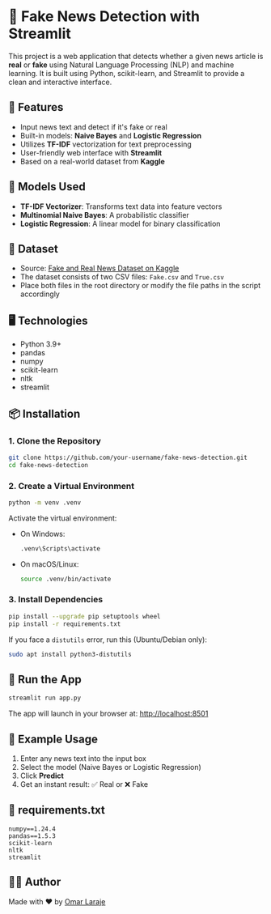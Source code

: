 # 📰 Fake News Detection with Streamlit

This project is a web application that detects whether a given news article is **real** or **fake** using Natural Language Processing (NLP) and machine learning. It is built using Python, scikit-learn, and Streamlit to provide a clean and interactive interface.

## 📌 Features

- Input news text and detect if it's fake or real
- Built-in models: **Naive Bayes** and **Logistic Regression**
- Utilizes **TF-IDF** vectorization for text preprocessing
- User-friendly web interface with **Streamlit**
- Based on a real-world dataset from **Kaggle**

## 🧠 Models Used

- **TF-IDF Vectorizer**: Transforms text data into feature vectors
- **Multinomial Naive Bayes**: A probabilistic classifier
- **Logistic Regression**: A linear model for binary classification

## 📁 Dataset

- Source: [Fake and Real News Dataset on Kaggle](https://www.kaggle.com/clmentbisaillon/fake-and-real-news-dataset)
- The dataset consists of two CSV files: `Fake.csv` and `True.csv`
- Place both files in the root directory or modify the file paths in the script accordingly

## 🖥️ Technologies

- Python 3.9+
- pandas
- numpy
- scikit-learn
- nltk
- streamlit

## 📦 Installation

### 1. Clone the Repository

```bash
git clone https://github.com/your-username/fake-news-detection.git
cd fake-news-detection
```

### 2. Create a Virtual Environment

```bash
python -m venv .venv
```

Activate the virtual environment:

- On Windows:
  ```bash
  .venv\Scripts\activate
  ```
- On macOS/Linux:
  ```bash
  source .venv/bin/activate
  ```

### 3. Install Dependencies

```bash
pip install --upgrade pip setuptools wheel
pip install -r requirements.txt
```

If you face a `distutils` error, run this (Ubuntu/Debian only):

```bash
sudo apt install python3-distutils
```

## 🚀 Run the App

```bash
streamlit run app.py
```

The app will launch in your browser at: [http://localhost:8501](http://localhost:8501)

## 🧪 Example Usage

1. Enter any news text into the input box
2. Select the model (Naive Bayes or Logistic Regression)
3. Click **Predict**
4. Get an instant result: ✅ Real or ❌ Fake

## 📄 requirements.txt

```
numpy==1.24.4
pandas==1.5.3
scikit-learn
nltk
streamlit
```

## 🙋‍♂️ Author

Made with ❤️ by [Omar Laraje](https://github.com/omarlr-pro)


